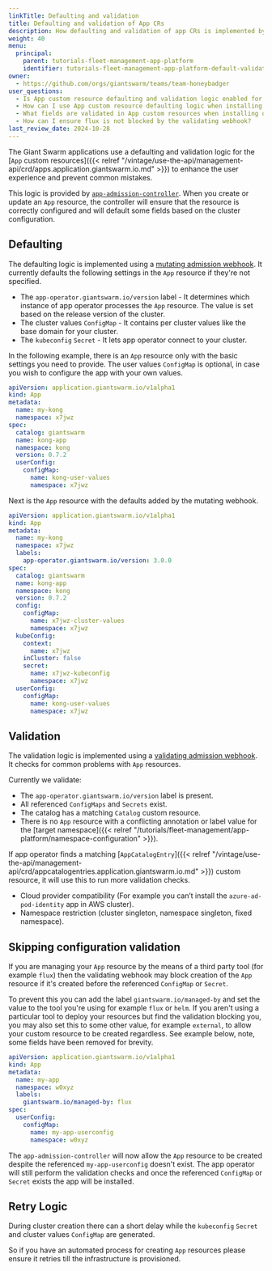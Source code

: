 ```yaml
---
linkTitle: Defaulting and validation
title: Defaulting and validation of App CRs
description: How defaulting and validation of app CRs is implemented by app-admission-controller.
weight: 40
menu:
  principal:
    parent: tutorials-fleet-management-app-platform
    identifier: tutorials-fleet-management-app-platform-default-validation
owner:
  - https://github.com/orgs/giantswarm/teams/team-honeybadger
user_questions:
  - Is App custom resource defaulting and validation logic enabled for my cluster?
  - How can I use App custom resource defaulting logic when installing Managed Apps?
  - What fields are validated in App custom resources when installing or updating Managed Apps?
  - How can I ensure flux is not blocked by the validating webhook?
last_review_date: 2024-10-28
---
```


The Giant Swarm applications use a defaulting and validation logic for the [`App` custom resources]({{< relref "/vintage/use-the-api/management-api/crd/apps.application.giantswarm.io.md" >}}) to enhance the user experience and prevent common mistakes.

This logic is provided by [`app-admission-controller`](https://github.com/giantswarm/app-admission-controller). When you create or update an `App` resource, the controller will ensure that the resource is correctly configured and will default some fields based on the cluster configuration.

## Defaulting

The defaulting logic is implemented using a [mutating admission webhook](https://kubernetes.io/docs/reference/access-authn-authz/admission-controllers/#mutatingadmissionwebhook). It currently defaults the following settings in the `App` resource if they're not specified.

- The `app-operator.giantswarm.io/version` label - It determines which instance of app operator processes the `App` resource. The value is set based on the release version of the cluster.
- The cluster values `ConfigMap` - It contains per cluster values like the base domain for your cluster.
- The `kubeconfig` `Secret` - It lets app operator connect to your cluster.

In the following example, there is an `App` resource only with the basic settings you need to provide. The user values `ConfigMap` is optional, in case you wish to configure the app with your own values.

```yaml
apiVersion: application.giantswarm.io/v1alpha1
kind: App
metadata:
  name: my-kong
  namespace: x7jwz
spec:
  catalog: giantswarm
  name: kong-app
  namespace: kong
  version: 0.7.2
  userConfig:
    configMap:
      name: kong-user-values
      namespace: x7jwz
```

Next is the `App` resource with the defaults added by the mutating webhook.

```yaml
apiVersion: application.giantswarm.io/v1alpha1
kind: App
metadata:
  name: my-kong
  namespace: x7jwz
  labels:
    app-operator.giantswarm.io/version: 3.0.0
spec:
  catalog: giantswarm
  name: kong-app
  namespace: kong
  version: 0.7.2
  config:
    configMap:
      name: x7jwz-cluster-values
      namespace: x7jwz
  kubeConfig:
    context:
      name: x7jwz
    inCluster: false
    secret:
      name: x7jwz-kubeconfig
      namespace: x7jwz
  userConfig:
    configMap:
      name: kong-user-values
      namespace: x7jwz
```

## Validation

The validation logic is implemented using a [validating admission webhook](https://kubernetes.io/docs/reference/access-authn-authz/admission-controllers/#validatingadmissionwebhook). It checks for common problems with `App` resources.

Currently we validate:

- The `app-operator.giantswarm.io/version` label is present.
- All referenced `ConfigMaps` and `Secrets` exist.
- The catalog has a matching `Catalog` custom resource.
- There is no `App` resource with a conflicting annotation or label value for the [target namespace]({{< relref "/tutorials/fleet-management/app-platform/namespace-configuration" >}}).

If app operator finds a matching [`AppCatalogEntry`]({{< relref "/vintage/use-the-api/management-api/crd/appcatalogentries.application.giantswarm.io.md" >}}) custom resource, it will use this to run more validation checks.

- Cloud provider compatibility (For example you can’t install the `azure-ad-pod-identity` app in AWS cluster).
- Namespace restriction (cluster singleton, namespace singleton, fixed namespace).

## Skipping configuration validation

If you are managing your `App` resource by the means of a third party tool (for example `flux`) then the
validating webhook may block creation of the `App` resource if it's created before the referenced `ConfigMap` or `Secret`.

To prevent this you can add the label `giantswarm.io/managed-by` and set the value to the tool you're using for example `flux` or `helm`. If you aren't using a particular tool to deploy your resources but find the validation blocking you, you may also set this to some other value, for example `external`, to allow your custom resource to be created regardless. See example below, note, some fields have been removed for brevity.

```yaml
apiVersion: application.giantswarm.io/v1alpha1
kind: App
metadata:
  name: my-app
  namespace: w0xyz
  labels:
    giantswarm.io/managed-by: flux
spec:
  userConfig:
    configMap:
      name: my-app-userconfig
      namespace: w0xyz
```

The `app-admission-controller` will now allow the `App` resource to be created despite the referenced `my-app-userconfig` doesn't exist. The app operator will still perform the validation checks and once the referenced `ConfigMap` or `Secret` exists the app will be installed.

## Retry Logic

During cluster creation there can a short delay while the `kubeconfig` `Secret` and cluster values `ConfigMap` are generated.

So if you have an automated process for creating `App` resources please ensure it retries till the infrastructure is provisioned.
